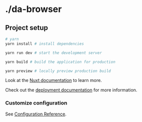 # ./da-browser

## Project setup

```bash
# yarn
yarn install # install dependencies

yarn run dev # start the development server

yarn build # build the application for production

yarn preview # locally preview production build
```

Look at the
[Nuxt documentation](https://nuxt.com/docs/getting-started/introduction) to
learn more.

Check out the
[deployment documentation](https://nuxt.com/docs/getting-started/deployment) for
more information.

### Customize configuration

See [Configuration Reference](https://cli.vuejs.org/config/).
